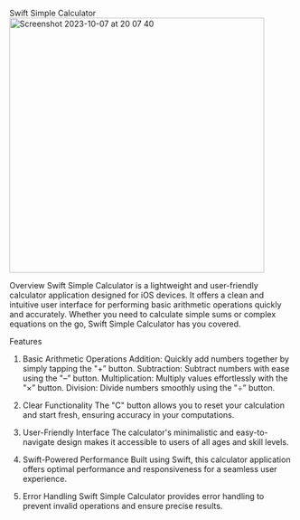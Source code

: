 Swift Simple Calculator
<img width="451" alt="Screenshot 2023-10-07 at 20 07 40" src="https://github.com/StevenO29/SwiftSimpleCalculator/assets/95264788/d57a99f5-baf1-4db2-86be-b28d4d212d77">

Overview
Swift Simple Calculator is a lightweight and user-friendly calculator application designed for iOS devices. It offers a clean and intuitive user interface for performing basic arithmetic operations quickly and accurately. Whether you need to calculate simple sums or complex equations on the go, Swift Simple Calculator has you covered.


Features
1. Basic Arithmetic Operations
Addition: Quickly add numbers together by simply tapping the "+” button.
Subtraction: Subtract numbers with ease using the "–” button.
Multiplication: Multiply values effortlessly with the "×” button.
Division: Divide numbers smoothly using the "÷” button.

2. Clear Functionality
The "C" button allows you to reset your calculation and start fresh, ensuring accuracy in your computations.

3. User-Friendly Interface
The calculator's minimalistic and easy-to-navigate design makes it accessible to users of all ages and skill levels.

4. Swift-Powered Performance
Built using Swift, this calculator application offers optimal performance and responsiveness for a seamless user experience.

6. Error Handling
Swift Simple Calculator provides error handling to prevent invalid operations and ensure precise results.
